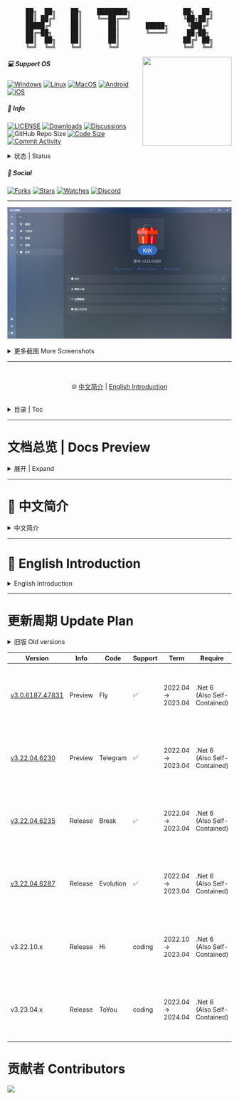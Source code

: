 <pre align="center">
██╗  ██╗    ██╗    ████████╗              ██╗  ██╗
██║ ██╔╝    ██║    ╚══██╔══╝              ╚██╗██╔╝
█████╔╝     ██║       ██║       █████╗     ╚███╔╝ 
██╔═██╗     ██║       ██║       ╚════╝     ██╔██╗ 
██║  ██╗    ██║       ██║                 ██╔╝ ██╗
╚═╝  ╚═╝    ╚═╝       ╚═╝                 ╚═╝  ╚═╝
</pre>

<a href="https://kitx.apps.catrol.cn/">
  <img align="right" src="https://source.catrol.cn/icons/Project/Catrol/KitX/KitX.png" height="200" width="200"/>
</a>

##### 💻 Support OS
[![Windows](https://img.shields.io/badge/Windows-0078D6?style=for-the-badge&logo=windows&logoColor=white)](#)
[![Linux](https://img.shields.io/badge/Linux-FCC624?style=for-the-badge&logo=linux&logoColor=black)](#)
[![MacOS](https://img.shields.io/badge/mac%20os-000000?style=for-the-badge&logo=macos&logoColor=F0F0F0)](#)
[![Android](https://img.shields.io/badge/Android-3DDC84?style=for-the-badge&logo=android&logoColor=white)](#)
[![iOS](https://img.shields.io/badge/iOS-000000?style=for-the-badge&logo=ios&logoColor=white)](#)

##### 📢 Info
[![LICENSE](https://img.shields.io/github/license/Crequency/KitX?style=for-the-badge)](./LICENSE)
[![Downloads](https://img.shields.io/github/downloads/Crequency/KitX/total?style=for-the-badge&color=%239F7AEA)](https://github.com/Crequency/KitX/releases)
[![Discussions](https://img.shields.io/github/discussions/Crequency/KitX?color=%23ED8936&style=for-the-badge)](https://github.com/Crequency/KitX/discussions)
![GitHub Repo Size](https://img.shields.io/github/repo-size/Crequency/KitX?style=for-the-badge&color=%234682B4)
[![Code Size](https://img.shields.io/github/languages/code-size/Crequency/KitX?style=for-the-badge)](#)
[![Commit Activity](https://img.shields.io/github/commit-activity/m/Crequency/KitX?style=for-the-badge)](https://github.com/Crequency/KitX/commits/)

<details>
<summary>状态 | Status</summary>

[![Build Universal](https://img.shields.io/github/actions/workflow/status/Crequency/KitX/build.yml?branch=main&style=for-the-badge&label=Build%20Universal)](https://github.com/Crequency/KitX/actions/workflows/build.yml)
[![Build Loaders](https://img.shields.io/github/actions/workflow/status/Crequency/KitX/build-loaders.yml?branch=main&style=for-the-badge&label=Build%20Loaders)](https://github.com/Crequency/KitX/actions/workflows/build-loaders.yml)
[![Build Plugins](https://img.shields.io/github/actions/workflow/status/Crequency/KitX/build-plugins.yml?branch=main&style=for-the-badge&label=Build%20Plugins)](https://github.com/Crequency/KitX/actions/workflows/build-plugins.yml)

</details>

##### 📧 Social
[![Forks](https://img.shields.io/github/forks/Crequency/KitX?style=social)](https://github.com/Crequency/KitX/network/members)
[![Stars](https://img.shields.io/github/stars/Crequency/KitX?style=social)](https://github.com/Crequency/KitX/stargazers)
[![Watches](https://img.shields.io/github/watchers/Crequency/KitX?style=social)](https://github.com/Crequency/KitX/watchers)
[![Discord](https://img.shields.io/discord/935095924785549372?style=social&label=Discord)](https://discord.gg/TGx3FYbUBb)

---

![ScreenShot of About View](https://raw.githubusercontent.com/Dynesshely/SmallStorge/master/Crequency-KitX/screenshot_about.png)

<details>
<summary>更多截图 More Screenshots</summary>

![ScreenShot of About View](https://raw.githubusercontent.com/Dynesshely/SmallStorge/master/Crequency-KitX/screenshot_plugins.png)
![ScreenShot of About View](https://raw.githubusercontent.com/Dynesshely/SmallStorge/master/Crequency-KitX/screenshot_devices.png)
![ScreenShot of About View](https://raw.githubusercontent.com/Dynesshely/SmallStorge/master/Crequency-KitX/screenshot_update.png)

</details>

---

<br>

<p align="center">  
  🌐 <a href="#-中文简介">中文简介</a> | <a href="#-english-introduction">English Introduction</a><br>
</p>

<br>

<details>
<summary>目录 | Toc</summary>

- [文档总览 | Docs Preview](#文档总览-docs-preview)
- [📃 中文简介](#中文简介)
  - [ℹ 应用简介](#ℹ-应用简介)
  - [🗃 应用架构](#应用架构)
  - [🪧 运行要求](#运行要求)
    - [KitX Dashboard (面向最终用户)](#kitx-dashboard-面向最终用户)
      - [系统支持](#系统支持)
      - [环境支持](#环境支持)
        - [桌面端支持](#桌面端支持)
        - [移动端支持](#移动端支持)
  - [⛏ 参与开发](#参与开发)
- [📃 English Introduction](#english-introduction)
  - [ℹ App Description](#ℹ-app-description)
  - [🗃 Application Architecture](#application-architecture)
  - [🪧 Operating requirements](#operating-requirements)
    - [KitX Dashboard (For end users)](#kitx-dashboard-for-end-users)
      - [System Support](#system-support)
      - [Environmental support](#environmental-support)
        - [Desktop support](#desktop-support)
        - [Mobile support](#mobile-support)
  - [⛏ Participating in development](#participating-in-development)
- [更新周期 Update Plan](#更新周期-update-plan)
- [贡献者 Contributors](#贡献者-contributors)

</details>

---

# 文档总览 | Docs Preview

<details>
<summary>展开 | Expand</summary>

| Languages | Docs                                                                             |
|-----------|----------------------------------------------------------------------------------|
| zh-cn     | [简体中文](https://github.com/Crequency/KitX-Docs/blob/main/zh-cn/README.md)     |
| zh-cnt    | [繁體中文](https://github.com/Crequency/KitX-Docs/blob/main/zh-cnt/README.md)    |
| en-us     | [English (US)](https://github.com/Crequency/KitX-Docs/blob/main/en-us/README.md) |
| ja-jp     | [日本語](https://github.com/Crequency/KitX-Docs/blob/main/ja-jp/README.md)       |

</details>

---

# 📃 中文简介

<details>
<summary>中文简介</summary>

## ℹ 应用简介
KitX 是一个开放, 共享, 免费的工具平台. 允许`开发者(第三方)`以任何`受支持的语言, 框架`为这个平台增添功能.  
`最终用户`可以从`市场`中自由下载免费插件或是购买付费插件来搭建符合自己`工作流`的`快捷自动化环境`.  
基于 KitX 的`三层设计`, 使得`最终用户`可以轻易在`终端场景`中进行不同设备间的流转与同步, 也可以轻松进行`终端场景`中的`多设备协同`.  
同样得益于优秀的`三层设计`, `第三方`可以使用自己熟悉的语言, 框架来工作, 同样可以很轻松将旧有的代码进行迁移, 甚至可以保持旧有逻辑的同时支持 KitX 平台.  

<details>
<summary>注解</summary>

> `开发者(第三方)` => 指为 KitX 平台开发插件, 新功能或是更新旧有代码使之支持 KitX 平台的开发者们.

> `受支持的语言, 框架` => 取决于第一方开发者(即我们)为 KitX 开发了哪些 Loader (三层设计中的一层).

> `最终用户` => 指在终端设备安装 KitX 来使用 KitX 平台以及社区功能并搭建符合自己工作流的用户.

> `市场` => KitX 当然支持旁加载, 但市场是一个更加方便, 有组织, 安全的插件获取平台(KitX Marketplace).

> `工作流` => KitX 所有的插件支持管道消息, 可以在插件间进行任务流动, 以达到插件间协作的目的.

> `快捷自动化环境` => KitX 的`任务计划`模块允许用户设定触发条件, 触发钩子等使工作流自动化.

> `三层设计` => 见下方`应用架构`部分.

> `终端场景` => 最终用户具体使用 KitX 平台的具体场景, 某些语境下指最终用户的局域网环境.

> `多设备协同` => KitX Dashboard (三层设计中的一层) 目前已支持的系统参见下方`运行要求`部分.

> `第三方` => 同上`开发者(第三方)`.

</details>

## 🗃 应用架构

<details>
<summary>展开</summary>

KitX 采用了三层设计


`第三方` 开发 =--> `Plugins` <--= 互操作 =--> `Loaders` <--= Socket 通信 =--> `Dashboard` <--= UI 操作 =--> 用户


第三方负责参照文档实现 Plugin 应该实现的接口, 具体如何实现每种语言不同框架以及选择实现的 Loaders 都不同.  
每种语言或者说框架都会有一个对应的 Loader 来实现与 Plugin 的互操作, 而 Loader 与 Dashboard 通过 Socket 通信, 汇报情况以及传递命令.  
而这三层设计中的每一层都是可以替换的, 任何一层都可以自定义或是采用第三方的解决方案.  
如此一来, 局域网中的其它设备上的插件也可以连接到当前设备, 因此可以实现局域网互联.  

</details>

## 🪧 运行要求

<details>
<summary>展开</summary>

### KitX Dashboard (面向最终用户)
#### 系统支持
桌面端支持: Windows (10, 11) x64 arm, Linux x64 arm, MacOS x64 arm  
移动端支持: Android (5+) arm, iOS (12+) arm

#### 环境支持
##### 桌面端支持
全平台支持 .NET AOT 编译, 进一步增强运行速度, 但是缺少测试, 稳定性没有保证  
Windows: 可选 带环境 与 不带环境 的便携版, 以及 在线安装包 和 离线安装包.  
Linux:   可选 带环境 的便携版, 也可以在 snap 中在线安装, 或者使用 .deb .rpm 包进行安装.  
MacOS:   可选 带环境 的便携版, 也可以在 App Store 中在线安装.  

##### 移动端支持
Android: 可选 .apk 直接安装, 以及 Crequency Hub 中在线安装.  
iOS:     可选 App Store 中在线安装.  

</details>

## ⛏ 参与开发

<details>
<summary>展开</summary>

1. 获取源代码
```shell
git clone git@github.com:Crequency/KitX.git
cd KitX
```

2. 选择您要开发的领域
- Windows
```shell
ToolKits/start.ps1 <type>
```
- Linux/MacOS
```shell
chmod +x ToolKits/start.sh
ToolKits/start.sh <type>
```
`<type>` 为您要开发的领域, 可选值为 `dashboard`, `mobile`, `loader`, `plugin`, `installer`  
此脚本会帮助您获取该领域子模块的源代码, 包含其依赖的子模块  
如果您要获取全部子模块的源代码, 请执行以下命令:  
```shell
git submodule update --init --recursive
```

</details>

</details>

---

# 📃 English Introduction

<details>
<summary>English Introduction</summary>

## ℹ App Description

KitX is an open, shared, free tool platform. Allows `developers (3rd party)` to add functionality to the platform in any `supported languages, frameworks`.  
`End users` can freely download from `market` for free Plug-ins or purchase paid plug-ins to build a `quick automation environment` that conforms to your `workflow`.  
Based on the `three-layer design` of KitX, `end users` can easily transfer and exchange between different devices in the `terminal scene` Synchronization, you can also easily perform `multi-device collaboration` in `terminal scene`.  
Also thanks to the excellent `three-layer design`, `third parties` can use their familiar languages and frameworks to work, and can also easily integrate The old code can be migrated, and even the KitX platform can be supported while maintaining the old logic.  

<details>
<summary>Annotation</summary>

> `Developer (Third Party)` => Refers to developers who develop plugins for the KitX platform, new functions or update old code to support the KitX platform.

> `Supported Languages, Frameworks` => Depends on what Loaders (one of the three-tier design) the first-party developer (i.e. us) has developed for KitX.

> `End user` => Refers to installing KitX on the terminal device to use the KitX platform and community functions and build users who conform to their own workflow.

> `Market` => KitX certainly supports sideloading, but the Marketplace is a much more convenient, organized, and secure platform for getting plugins (KitX Marketplace).

> `Workflow` => All KitX plugins support pipeline messages, and tasks can flow between plugins to achieve the purpose of collaboration between plugins.

> `Quick Automation Environment` => KitX's `Task Scheduler` module allows users to set trigger conditions, trigger hooks, etc. to automate workflows.

> `Three-Tier Design` => See the `Application Architecture` section below.

> `Terminal scene` => The specific scene of the end user using the KitX platform, in some contexts it refers to the end user's local area network environment.

> `Multi-device collaboration` => KitX Dashboard (one layer of the three-tier design) Currently supported systems see the `Running Requirements` section below.

> `Third Party` => Same as above `Developer (Third Party)`.

</details>

## 🗃 Application Architecture

<details>
<summary>Expand</summary>

KitX uses a three-layer design


`Third Party` Development =--> `Plugins` <--= Interop =--> `Loaders` <--= Socket Communication =--> `Dashboard` <--= UI Operation =--> User


The third party is responsible for referring to the documentation to implement the interface that the Plugin should implement, how to implement the different frameworks of each language and the Loaders chosen to implement are different.  
Each language or framework will have a corresponding Loader to achieve interoperability with Plugin, and Loader communicates with Dashboard through Socket, reporting the situation and passing commands.  
Each of these three-layer designs can be replaced, and any layer can be customized or a third-party solution can be used.  
In this way, plug-ins on other devices in the LAN can also be connected to the current device, so LAN interconnection can be achieved.  

</details>

## 🪧 Operating requirements

<details>
<summary>Expand</summary>

### KitX Dashboard (For end users)
#### System Support
Desktop support: Windows (10, 11) x64 arm, Linux x64 arm, MacOS x64 arm  
Mobile support:  Android (5+) arm, iOS (12+) arm

#### Environmental support
##### Desktop support
Any platform supports .NET AOT compilation, which further enhances the running speed, but lacks testing and stability is not guaranteed.  
Windows: Optional with environment, and portable version without environment, as well as online installation package and offline installation package.  
Linux:   Optional portable version with environment, can also be installed online in snap, or installed using .deb .rpm package.  
MacOS:   Optional portable version with environment, can also be installed online in the App Store.

##### Mobile support
Android: Optional .apk direct installation, and online installation in Crequency Hub.
iOS:     Optional online installation from the App Store.

</details>

## ⛏ Participating in development

<details>
<summary>Expand</summary>

1. Get source code
```shell
git clone git@github.com:Crequency/KitX.git
cd KitX
```

2. Select your development area
- Windows
```shell
ToolKits/start.ps1 <type>
```
- Linux/MacOS
```shell
chmod +x ToolKits/start.sh
ToolKits/start.sh <type>
```
`<type>` is area you want to develop, you can choose `dashboard`, `mobile`, `loader`, `plugin`, `installer`  
This script help you get source code of this area, include its dependencies.  
If you want to get source code of all submodules, please execute following command:  
```shell
git submodule update --init --recursive
```

</details>

</details>

---

# 更新周期 Update Plan

<details>
<summary>旧版 Old versions</summary>

| Version                                                                 | Info    | Code       | Support | Term | Require            | Runs on |
|-------------------------------------------------------------------------|---------|------------|---------|------|--------------------|---------|
| Beta_10016                                                              | Beta    | Beta1      | :x:     | 0    | .Net Framework 4.8 | Windows |
| Beta_10213                                                              | Beta    | Beta2      | :x:     | 0    | .Net Framework 4.8 | Windows |
| Beta_10235                                                              | Beta    | Beta3      | :x:     | 0    | .Net Framework 4.8 | Windows |
| [v1.0.0](https://github.com/Crequency/KitX/releases/tag/v1.0.0)         | Release | Hello      | :x:     | 0    | .Net Framework 4.8 | Windows |
| [v1.0.4](https://github.com/Crequency/KitX/releases/tag/v1.0.4)         | Release | WoW        | :x:     | 0    | .Net Framework 4.8 | Windows |
| [v1.0.5](https://github.com/Crequency/KitX/releases/tag/v1.0.5)         | Release | Nice Try   | :x:     | 0    | .Net Framework 4.8 | Windows |
| [v1.1.0](https://github.com/Crequency/KitX/releases/tag/v1.1.0)         | Release | Apple      | :x:     | 0    | .Net Framework 4.8 | Windows |
| [v1.1.1](https://github.com/Crequency/KitX/releases/tag/v1.1.1-v1.1.5)  | Release | Banana     | :x:     | 0    | .Net Framework 4.8 | Windows |
| [v1.1.2](https://github.com/Crequency/KitX/releases/tag/v1.1.1-v1.1.5)  | Release | Cabbage    | :x:     | 0    | .Net Framework 4.8 | Windows |
| [v1.1.4](https://github.com/Crequency/KitX/releases/tag/v1.1.1-v1.1.5)  | Release | Durin      | :x:     | 0    | .Net Framework 4.8 | Windows |
| [v1.1.5](https://github.com/Crequency/KitX/releases/tag/v1.1.1-v1.1.5)  | Release | Grape      | :x:     | 0    | .Net Framework 4.8 | Windows |
| [v1.2.0](https://github.com/Crequency/KitX/releases/tag/v1.2.0)         | Release | Herring    | :x:     | 0    | .Net Framework 4.8 | Windows |
| [v1.2.1](https://github.com/Crequency/KitX/releases/tag/v1.2.1)         | Release | Wonderful  | :x:     | 0    | .Net Framework 4.8 | Windows |
| [v1.2.2](https://github.com/Crequency/KitX/releases/tag/v1.2.2)         | Release | Abandon    | :x:     | 0    | .Net Framework 4.8 | Windows |
| [v1.2.4](https://github.com/Crequency/KitX/releases/tag/v1.2.4-preview) | Preview | Panda      | :x:     | 0    | .Net Framework 4.8 | Windows |
| [v1.2.4](https://github.com/Crequency/KitX/releases/tag/v1.2.4)         | Release | Panda      | :x:     | 0    | .Net Framework 4.8 | Windows |
| [v1.2.5](https://github.com/Crequency/KitX/releases/tag/v1.2.5)         | Release | Orange     | :x:     | 0    | .Net Framework 4.8 | Windows |
| [v1.2.6](https://github.com/Crequency/KitX/releases/tag/v1.2.6)         | Release | Muik       | :x:     | 0    | .Net Framework 4.8 | Windows |
| [v1.2.7](https://github.com/Crequency/KitX/releases/tag/v1.2.7)         | Release | Cookie     | :x:     | 0    | .Net Framework 4.8 | Windows |
| [v2.0.0](https://github.com/Crequency/KitX/releases/tag/v2.0.0)         | Release | Sea        | :x:     | 0    | .Net Framework 4.8 | Windows |
| [v2.0.1](https://github.com/Crequency/KitX/releases/tag/v2.0.1)         | Release | Ocean      | :x:     | 0    | .Net Framework 4.8 | Windows |
| [v2.0.2](https://github.com/Crequency/KitX/releases/tag/v2.0.2)         | Release | Calculator | :x:     | 0    | .Net Framework 4.8 | Windows |
| [v2.0.3](https://github.com/Crequency/KitX/releases/tag/v2.0.3)         | Release | Wood       | :x:     | 0    | .Net Framework 4.8 | Windows |
| [v2.0.4](https://github.com/Crequency/KitX/releases/tag/v2.0.4)         | Release | Computer   | :x:     | 0    | .Net Framework 4.8 | Windows |
| [v2.0.5](https://github.com/Crequency/KitX/releases/tag/v2.0.5-preview) | Preview | Laptop     | :x:     | 0    | .Net Framework 4.8 | Windows |

</details>

| Version                                                                           | Info    | Code      | Support            | Term               | Require                      | Runs on                                                    |
|-----------------------------------------------------------------------------------|---------|-----------|--------------------|--------------------|------------------------------|------------------------------------------------------------|
| [v3.0.6187.47831](https://github.com/Crequency/KitX/releases/tag/v3.0.6187.47831) | Preview | Fly       | :white_check_mark: | 2022.04 -> 2023.04 | .Net 6 (Also Self-Contained) | Windows, Linux, MacOS, Android, iOS, Browser, Raspberry Pi |
| [v3.22.04.6230](https://github.com/Crequency/KitX/releases/tag/v3.22.04.6230)     | Preview | Telegram  | :white_check_mark: | 2022.04 -> 2023.04 | .Net 6 (Also Self-Contained) | Windows, Linux, MacOS, Android, iOS, Browser, Raspberry Pi |
| [v3.22.04.6235](https://github.com/Crequency/KitX/releases/tag/v3.22.04.6235)     | Release | Break     | :white_check_mark: | 2022.04 -> 2023.04 | .Net 6 (Also Self-Contained) | Windows, Linux, MacOS, Android, iOS, Browser, Raspberry Pi |
| [v3.22.04.6287](https://github.com/Crequency/KitX/releases/tag/v3.22.04.6287)     | Release | Evolution | :white_check_mark: | 2022.04 -> 2023.04 | .Net 6 (Also Self-Contained) | Windows, Linux, MacOS, Android, iOS, Browser, Raspberry Pi |
| v3.22.10.x                                                                        | Release | Hi        | coding             | 2022.10 -> 2023.04 | .Net 6 (Also Self-Contained) | Windows, Linux, MacOS, Android, iOS, Browser, Raspberry Pi |
| v3.23.04.x                                                                        | Release | ToYou     | coding             | 2023.04 -> 2024.04 | .Net 6 (Also Self-Contained) | Windows, Linux, MacOS, Android, iOS, Browser, Raspberry Pi |

# 贡献者 Contributors
<a href = "https://github.com/Crequency/KitX/graphs/contributors">
  <img src = "https://contrib.rocks/image?repo=Crequency/KitX"/>
</a>

    
